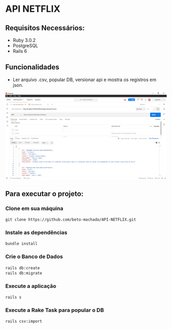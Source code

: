 # API NETFLIX

## Requisitos Necessários:

* Ruby 3.0.2
* PostgreSQL
* Rails 6

## Funcionalidades

- Ler arquivo .csv, popular DB, versionar api e mostra os registros em json.

![ScreenShot](https://github.com/beto-machado/API-NETFLIX/blob/master/Captura%20de%20tela%202022-02-11%20134033.png)


## Para executar o projeto:

### Clone em sua máquina

```shell
git clone https://github.com/beto-machado/API-NETFLIX.git
```

### Instale as dependências
```shell
bundle install
```

### Crie o Banco de Dados
```shell
rails db:create
rails db:migrate
```

### Execute a aplicação
```shell
rails s
```
### Execute a Rake Task para popular o DB
````shell
rails csv:import
````

